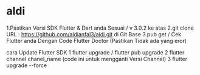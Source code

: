 # aldi
 
 
 1.Pastikan Versi SDK Flutter & Dart anda Sesuai / v 3.0.2 ke atas 
 2.git clone URL : https://github.com/aldianfal3/aldi.git di Git Base 
 3.pub get / Cek Flutter anda Dengan Code Flutter Doctor (Pastikan Tidak ada yang eror)
 
 
 cara Update Flutter SDK 
 1 flutter upgrade / flutter pub upgrade
 2 flutter channel chanel_name (code ini untuk mengganti Versi Channel)
 3 flutter upgrade --force
